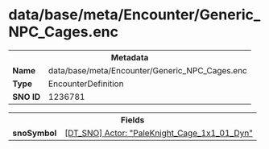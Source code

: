 <h1>data/base/meta/Encounter/Generic_NPC_Cages.enc</h1><table><tr><th colspan="100%">Metadata</th></tr><tr><td><b>Name</b></td><td>data/base/meta/Encounter/Generic_NPC_Cages.enc</td></tr><tr><td><b>Type</b></td><td>EncounterDefinition</td></tr><tr><td><b>SNO ID</b></td><td>1236781</td></tr></table>

<table><tr><th colspan="100%">Fields</th></tr><tr><td><b>snoSymbol</b></td><td><a href="..\Actor\PaleKnight_Cage_1x1_01_Dyn.acr.md">[DT_SNO] Actor: "PaleKnight_Cage_1x1_01_Dyn"</a></td></tr></table>

